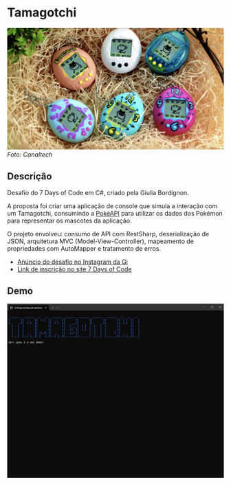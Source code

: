 # Tamagotchi

![Tamagotchi](./docs/tamagotchi.jpg)
*Foto: Canaltech*

## Descrição

Desafio do 7 Days of Code em C#, criado pela Giulia Bordignon.

A proposta foi criar uma aplicação de console que simula a interação com um Tamagotchi, consumindo a [PokéAPI](https://pokeapi.co/) para utilizar os dados dos Pokémon para representar os mascotes da aplicação.

O projeto envolveu: consumo de API com RestSharp, deserialização de JSON, arquitetura MVC (Model-View-Controller), mapeamento de propriedades com AutoMapper e tratamento de erros.

- [Anúncio do desafio no Instagram da Gi](https://www.instagram.com/reel/C2msLxpgEZZ/?igsh=aTNtdHE3dHV5M3By)
- [Link de inscrição no site 7 Days of Code](https://7daysofcode.io/matricula/csharp)

## Demo

![demo](./docs/demo.gif)
